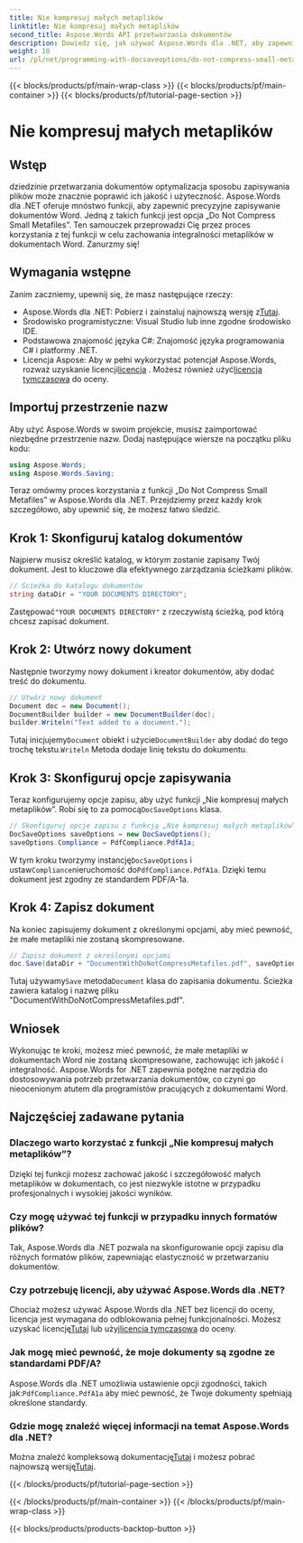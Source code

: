 ```yaml
---
title: Nie kompresuj małych metaplików
linktitle: Nie kompresuj małych metaplików
second_title: Aspose.Words API przetwarzania dokumentów
description: Dowiedz się, jak używać Aspose.Words dla .NET, aby zapewnić, że małe metapliki w dokumentach Word nie zostaną skompresowane, zachowując ich jakość i integralność. Zawiera przewodnik krok po kroku.
weight: 10
url: /pl/net/programming-with-docsaveoptions/do-not-compress-small-metafiles/
---
```


{{< blocks/products/pf/main-wrap-class >}}
{{< blocks/products/pf/main-container >}}
{{< blocks/products/pf/tutorial-page-section >}}

# Nie kompresuj małych metaplików

## Wstęp

dziedzinie przetwarzania dokumentów optymalizacja sposobu zapisywania plików może znacznie poprawić ich jakość i użyteczność. Aspose.Words dla .NET oferuje mnóstwo funkcji, aby zapewnić precyzyjne zapisywanie dokumentów Word. Jedną z takich funkcji jest opcja „Do Not Compress Small Metafiles”. Ten samouczek przeprowadzi Cię przez proces korzystania z tej funkcji w celu zachowania integralności metaplików w dokumentach Word. Zanurzmy się!

## Wymagania wstępne

Zanim zaczniemy, upewnij się, że masz następujące rzeczy:

-  Aspose.Words dla .NET: Pobierz i zainstaluj najnowszą wersję z[Tutaj](https://releases.aspose.com/words/net/).
- Środowisko programistyczne: Visual Studio lub inne zgodne środowisko IDE.
- Podstawowa znajomość języka C#: Znajomość języka programowania C# i platformy .NET.
-  Licencja Aspose: Aby w pełni wykorzystać potencjał Aspose.Words, rozważ uzyskanie licencji[licencja](https://purchase.aspose.com/buy) . Możesz również użyć[licencja tymczasowa](https://purchase.aspose.com/temporary-license/) do oceny.

## Importuj przestrzenie nazw

Aby użyć Aspose.Words w swoim projekcie, musisz zaimportować niezbędne przestrzenie nazw. Dodaj następujące wiersze na początku pliku kodu:

```csharp
using Aspose.Words;
using Aspose.Words.Saving;
```

Teraz omówmy proces korzystania z funkcji „Do Not Compress Small Metafiles” w Aspose.Words dla .NET. Przejdziemy przez każdy krok szczegółowo, aby upewnić się, że możesz łatwo śledzić.

## Krok 1: Skonfiguruj katalog dokumentów

Najpierw musisz określić katalog, w którym zostanie zapisany Twój dokument. Jest to kluczowe dla efektywnego zarządzania ścieżkami plików.

```csharp
// Ścieżka do katalogu dokumentów
string dataDir = "YOUR DOCUMENTS DIRECTORY";
```

 Zastępować`"YOUR DOCUMENTS DIRECTORY"` z rzeczywistą ścieżką, pod którą chcesz zapisać dokument.

## Krok 2: Utwórz nowy dokument

Następnie tworzymy nowy dokument i kreator dokumentów, aby dodać treść do dokumentu.

```csharp
// Utwórz nowy dokument
Document doc = new Document();
DocumentBuilder builder = new DocumentBuilder(doc);
builder.Writeln("Text added to a document.");
```

 Tutaj inicjujemy`Document` obiekt i użycie`DocumentBuilder` aby dodać do tego trochę tekstu.`Writeln` Metoda dodaje linię tekstu do dokumentu.

## Krok 3: Skonfiguruj opcje zapisywania

 Teraz konfigurujemy opcje zapisu, aby użyć funkcji „Nie kompresuj małych metaplików”. Robi się to za pomocą`DocSaveOptions` klasa.

```csharp
// Skonfiguruj opcje zapisu z funkcją „Nie kompresuj małych metaplików”
DocSaveOptions saveOptions = new DocSaveOptions();
saveOptions.Compliance = PdfCompliance.PdfA1a;
```

 W tym kroku tworzymy instancję`DocSaveOptions` i ustaw`Compliance`nieruchomość do`PdfCompliance.PdfA1a`. Dzięki temu dokument jest zgodny ze standardem PDF/A-1a.

## Krok 4: Zapisz dokument

Na koniec zapisujemy dokument z określonymi opcjami, aby mieć pewność, że małe metapliki nie zostaną skompresowane.

```csharp
// Zapisz dokument z określonymi opcjami
doc.Save(dataDir + "DocumentWithDoNotCompressMetafiles.pdf", saveOptions);
```

 Tutaj używamy`Save` metoda`Document` klasa do zapisania dokumentu. Ścieżka zawiera katalog i nazwę pliku "DocumentWithDoNotCompressMetafiles.pdf".

## Wniosek

Wykonując te kroki, możesz mieć pewność, że małe metapliki w dokumentach Word nie zostaną skompresowane, zachowując ich jakość i integralność. Aspose.Words for .NET zapewnia potężne narzędzia do dostosowywania potrzeb przetwarzania dokumentów, co czyni go nieocenionym atutem dla programistów pracujących z dokumentami Word.

## Najczęściej zadawane pytania

### Dlaczego warto korzystać z funkcji „Nie kompresuj małych metaplików”?

Dzięki tej funkcji możesz zachować jakość i szczegółowość małych metaplików w dokumentach, co jest niezwykle istotne w przypadku profesjonalnych i wysokiej jakości wyników.

### Czy mogę używać tej funkcji w przypadku innych formatów plików?

Tak, Aspose.Words dla .NET pozwala na skonfigurowanie opcji zapisu dla różnych formatów plików, zapewniając elastyczność w przetwarzaniu dokumentów.

### Czy potrzebuję licencji, aby używać Aspose.Words dla .NET?

 Chociaż możesz używać Aspose.Words dla .NET bez licencji do oceny, licencja jest wymagana do odblokowania pełnej funkcjonalności. Możesz uzyskać licencję[Tutaj](https://purchase.aspose.com/buy) lub użyj[licencja tymczasowa](https://purchase.aspose.com/temporary-license/) do oceny.

### Jak mogę mieć pewność, że moje dokumenty są zgodne ze standardami PDF/A?

 Aspose.Words dla .NET umożliwia ustawienie opcji zgodności, takich jak:`PdfCompliance.PdfA1a` aby mieć pewność, że Twoje dokumenty spełniają określone standardy.

### Gdzie mogę znaleźć więcej informacji na temat Aspose.Words dla .NET?

 Można znaleźć kompleksową dokumentację[Tutaj](https://reference.aspose.com/words/net/) i możesz pobrać najnowszą wersję[Tutaj](https://releases.aspose.com/words/net/).

{{< /blocks/products/pf/tutorial-page-section >}}

{{< /blocks/products/pf/main-container >}}
{{< /blocks/products/pf/main-wrap-class >}}

{{< blocks/products/products-backtop-button >}}
